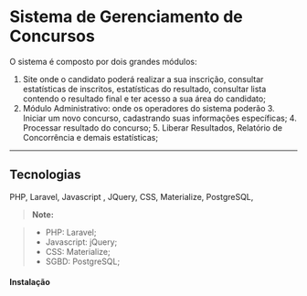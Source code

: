 Sistema de Gerenciamento de Concursos
=====================================

O sistema é composto por dois grandes módulos:

 1. Site onde o candidato poderá realizar a sua inscrição, consultar estatísticas de inscritos, estatísticas do resultado, consultar lista contendo o resultado final e ter acesso a sua área do candidato;
 2. Módulo Administrativo: onde os operadores do sistema poderão
	 3. Iniciar um novo concurso, cadastrando suas informações específicas;
	 4. Processar resultado do concurso;
	 5. Liberar Resultados, Relatório de Concorrência e demais estatísticas;

 

----------


Tecnologias
-------------

PHP, Laravel, Javascript , JQuery, CSS, Materialize, PostgreSQL, 
> **Note:**

> - PHP: Laravel;
> - Javascript: jQuery;
> - CSS:  Materialize;
> - SGBD:  PostgreSQL;

#### <i class="icon-file"></i> Instalação

